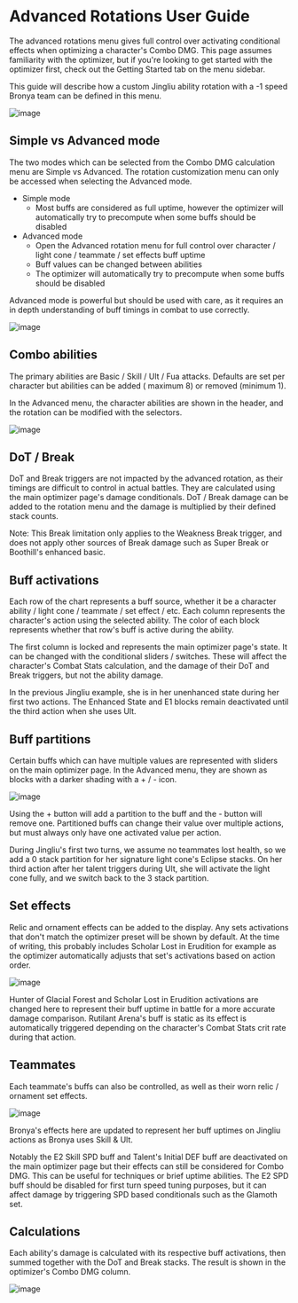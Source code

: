 # Advanced Rotations User Guide

The advanced rotations menu gives full control over activating conditional effects when optimizing a character's Combo
DMG. This page assumes familiarity with the optimizer, but if you're looking to get started with the optimizer first,
check out the Getting Started tab on the menu sidebar.

This guide will describe how a custom Jingliu ability rotation with a -1 speed Bronya team can be defined in this menu.

![image](https://github.com/user-attachments/assets/06ba1580-e4d0-449b-b523-bb703aba475d)

## Simple vs Advanced mode

The two modes which can be selected from the Combo DMG calculation menu are Simple vs Advanced. The rotation
customization menu can only be accessed when selecting the Advanced mode.

* Simple mode
  * Most buffs are considered as full uptime, however the optimizer will automatically try to precompute when some buffs
    should be disabled
* Advanced mode
  * Open the Advanced rotation menu for full control over character / light cone / teammate / set effects buff uptime
  * Buff values can be changed between abilities
  * The optimizer will automatically try to precompute when some buffs should be disabled

Advanced mode is powerful but should be used with care, as it requires an in depth understanding of buff timings in
combat to use correctly.

![image](https://github.com/user-attachments/assets/d93b4d9c-72a9-4847-b4f4-42e424896b5a)

## Combo abilities

The primary abilities are Basic / Skill / Ult / Fua attacks. Defaults are set per character but abilities can be added (
maximum 8) or removed (minimum 1).

In the Advanced menu, the character abilities are shown in the header, and the rotation can be modified with the
selectors.

![image](https://github.com/user-attachments/assets/ede1ea9e-1cd9-4749-b063-deb4b5496588)

## DoT / Break

DoT and Break triggers are not impacted by the advanced rotation, as their timings are difficult to control in actual
battles.
They are calculated using the main optimizer page's damage conditionals.
DoT / Break damage can be added to the rotation menu and the damage is multiplied by their defined stack counts.

Note: This Break limitation only applies to the Weakness Break trigger, and does not apply other sources of Break damage
such as Super Break or Boothill's enhanced basic.

## Buff activations

Each row of the chart represents a buff source, whether it be a character ability / light cone / teammate / set effect /
etc.
Each column represents the character's action using the selected ability. The color of each block represents whether
that row's buff is active during the ability.

The first column is locked and represents the main optimizer page's state. It can be changed with the conditional
sliders / switches.
These will affect the character's Combat Stats calculation, and the damage of their DoT and Break triggers, but not the
ability damage.

In the previous Jingliu example, she is in her unenhanced state during her first two actions.
The Enhanced State and E1 blocks remain deactivated until the third action when she uses Ult.

## Buff partitions

Certain buffs which can have multiple values are represented with sliders on the main optimizer page.
In the Advanced menu, they are shown as blocks with a darker shading with a + / - icon.

![image](https://github.com/user-attachments/assets/ebca4a73-2dc7-4fa4-b53b-b1736f2e1045)

Using the + button will add a partition to the buff and the - button will remove one.
Partitioned buffs can change their value over multiple actions, but must always only have one activated value per
action.

During Jingliu's first two turns, we assume no teammates lost health, so we add a 0 stack partition for her signature
light cone's Eclipse stacks.
On her third action after her talent triggers during Ult, she will activate the light cone fully, and we switch back to
the 3 stack partition.

## Set effects

Relic and ornament effects can be added to the display. Any sets activations that don't match the optimizer preset will
be shown by default.
At the time of writing, this probably includes Scholar Lost in Erudition for example as the optimizer automatically
adjusts that set's activations based on action order.

![image](https://github.com/user-attachments/assets/bc0f3692-9b01-459b-bcb0-81a03e74c9b8)

Hunter of Glacial Forest and Scholar Lost in Erudition activations are changed here to represent their buff uptime in
battle for a more accurate damage comparison.
Rutilant Arena's buff is static as its effect is automatically triggered depending on the character's Combat Stats crit
rate during that action.

## Teammates

Each teammate's buffs can also be controlled, as well as their worn relic / ornament set effects.

![image](https://github.com/user-attachments/assets/25caecb5-6bc7-4dee-afa4-ca197e53aebd)

Bronya's effects here are updated to represent her buff uptimes on Jingliu actions as Bronya uses Skill & Ult.

Notably the E2 Skill SPD buff and Talent's Initial DEF buff are deactivated on the main optimizer page but their effects
can still be considered for Combo DMG.
This can be useful for techniques or brief uptime abilities.
The E2 SPD buff should be disabled for first turn speed tuning purposes, but it can affect damage by triggering SPD
based conditionals such as the Glamoth set.

## Calculations

Each ability's damage is calculated with its respective buff activations, then summed together with the DoT and Break
stacks.
The result is shown in the optimizer's Combo DMG column.

![image](https://github.com/user-attachments/assets/33114e8d-9229-4e35-88fe-3f3412e6979a)
